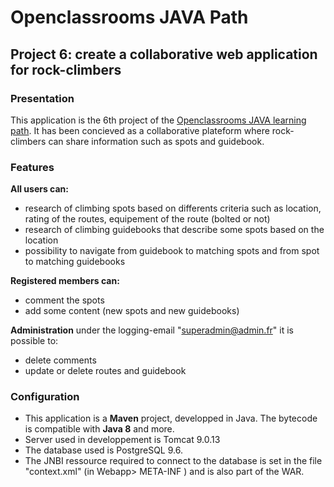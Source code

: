 #  Openclassrooms JAVA Path
## Project 6: create a collaborative web application for rock-climbers

### **Presentation**

This application is the 6th project of the [Openclassrooms JAVA learning path](https://openclassrooms.com/en/paths/88-developpeur-dapplication-java).
It has been concieved as a collaborative plateform where rock-climbers can share information such as spots and guidebook. 

### **Features**

**All users can:**
* research of climbing spots based on differents criteria such as location, rating of the routes, equipement of the route (bolted or not)
* research of climbing guidebooks that describe some spots based on the location
* possibility to navigate from guidebook to matching spots and from spot to matching guidebooks

**Registered members can:**
* comment the spots
* add some content (new spots and new guidebooks)

**Administration** under the logging-email "superadmin@admin.fr" it is possible to:
* delete comments
* update or delete routes and guidebook


### **Configuration**
* This application is a **Maven** project, developped in Java. The bytecode is compatible with **Java 8** and more. 
* Server used in developpement is Tomcat 9.0.13
* The database used is PostgreSQL 9.6. 
* The JNBI ressource required to connect to the database is set in the file "context.xml" (in Webapp> META-INF ) and is also part of the WAR. 
